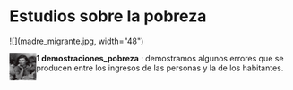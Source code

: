 
# Estudios sobre la pobreza

![](madre_migrante.jpg, width="48")

<a href="url"><img src="madre_migrante.jpg" align="left" height="48" width="48" ></a>

**1 demostraciones_pobreza** : demostramos algunos errores que se producen entre los ingresos de las personas y la de los habitantes.


